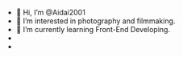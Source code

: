 - 👋 Hi, I’m @Aidai2001
- 👀 I’m interested in photography and filmmaking.
- 🌱 I’m currently learning Front-End Developing.
- 
-

<!---
Aidai2001/Aidai2001 is a ✨ special ✨ repository because its `README.md` (this file) appears on your GitHub profile.
You can click the Preview link to take a look at your changes.
--->
